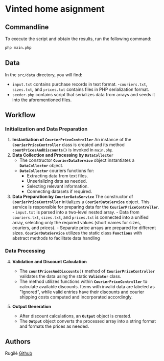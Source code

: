 # Vinted home asignment

## Commandline

To execute the script and obtain the results, run the following command:

```bash
php main.php
```

## Data

In the `src/data` directory, you will find:

- `input.txt` contains purchase records in text format.
-`couriers.txt`, `sizes.txt`, and `prices.txt` contains files in PHP serialization format.
- `seeder.php` contains script that serializes data from arrays and seeds it into the aforementioned files.

## Workflow

### Initialization and Data Preparation

1. **Instantiation of `CourierPriceController`**
   An instance of the **`CourierPriceController`** class is created and its method **`countPricesAndDiscounts()`** is invoked in `main.php`.
3. **Data Collection and Processing by `DataCollector`**
   - The constructor  **`CourierDataService`** object instantiates a **`DataCollector`** object.
   - **`DataCollector`** couriers functions for:
        - Extracting data from text files.
        - Unserializing data as needed.
        - Selecting relevant information.
        - Connecting datasets if required.
2. **Data Preparation by `CourierDataService`**
   The constructor of **`CourierPriceController`** initializes a **`CourierDataService`** object. This service is responsible for preparing data for the **`CourierPriceController`**.
        - `input.txt` is parsed into a two-level nested array.
        - Data from `couriers.txt`, `sizes.txt`, and `prices.txt` is connected into a unified array, selecting only the    required values (short names for sizes, couriers, and prices).
        - Separate price arrays are prepared for different sizes.
   **`CourierDataService`** utilizes the static class **`Functions`** with abstract methods to facilitate data handling

### Data Processing

4. **Validation and Discount Calculation**
   - The **`countPricesAndDiscounts()`** method of **`CourierPriceController`** validates the data using the static **`Validator`** class.
    - The method utilizes functions within **`CourierPriceController`** to calculate available discounts. Items with invalid data are labeled as "Ignored", while valid entries have their discounts and courier shipping costs computed and incorporated accordingly.

5. **Output Generation**
   - After discount calculations, an **`Output`** object is created.
   - The **`Output`** object converts the processed array into a string format and formats the prices as needed.

## Authors

Rugilė [Github](https://github.com/kauste)